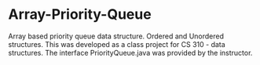 # Array-Priority-Queue
Array based priority queue data structure. Ordered and Unordered structures.
This was developed as a class project for CS 310 - data structures.
The interface PriorityQueue.java was provided by the instructor.
